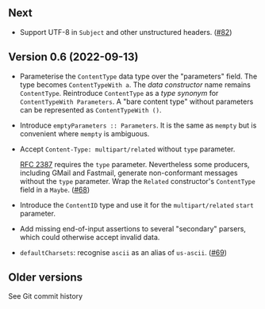 ## Next

- Support UTF-8 in `Subject` and other unstructured headers.
  ([#82])

[#82]: https://github.com/purebred-mua/purebred-email/issues/82


## Version 0.6 (2022-09-13)

- Parameterise the `ContentType` data type over the "parameters"
  field.  The type becomes `ContentTypeWith a`.  The *data
  constructor* name remains `ContentType`.  Reintroduce
  `ContentType` as a *type synonym* for `ContentTypeWith
  Parameters`.  A "bare content type" without parameters can be
  represented as `ContentTypeWith ()`.

- Introduce `emptyParameters :: Parameters`.  It is the same as
  `mempty` but is convenient where `mempty` is ambiguous.

- Accept `Content-Type: multipart/related` without `type` parameter.

  [RFC 2387][] requires the `type` parameter.  Nevertheless some
  producers, including GMail and Fastmail, generate non-conformant
  messages without the `type` parameter.  Wrap the `Related`
  constructor's `ContentType` field in a `Maybe`. ([#68][])

- Introduce the `ContentID` type and use it for the
  `multipart/related` `start` parameter.

- Add missing end-of-input assertions to several "secondary"
  parsers, which could otherwise accept invalid data.

- `defaultCharsets`: recognise `ascii` as an alias of `us-ascii`.
  ([#69][])


[RFC 2387]: https://datatracker.ietf.org/doc/html/rfc2387#section-3.1
[#68]: https://github.com/purebred-mua/purebred-email/issues/68
[#69]: https://github.com/purebred-mua/purebred-email/issues/69


## Older versions

See Git commit history
